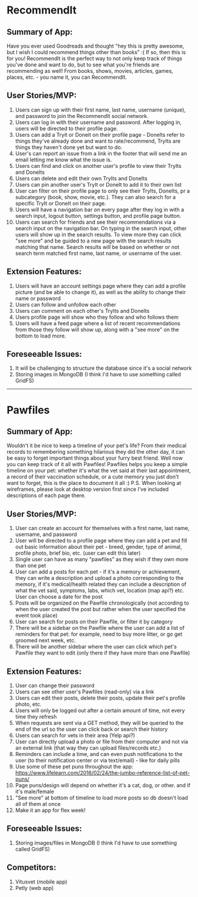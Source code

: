 # RecommendIt

## Summary of App:
Have you ever used Goodreads and thought "hey this is pretty awesome, but I wish I could recommend things other than books" :( If so, then this is for you! RecommendIt is the perfect way to not only keep track of things you've done and want to do, but to see what you're friends are recommending as well! From books, shows, movies, articles, games, places, etc. - you name it, you can RecommendIt.

## User Stories/MVP: 
1. Users can sign up with their first name, last name, username (unique), and password to join the RecommendIt social network.
2. Users can log in with their username and password. After logging in, users will be directed to their profile page.
3. Users can add a Tryit or Doneit on their profile page - DoneIts refer to things they've already done and want to rate/recommend, TryIts are things they haven't done yet but want to do. 
4. User's can report an issue from a link in the footer that will send me an email letting me know what the issue is. 
5. Users can find and click on another user's profile  to view their TryIts and DoneIts 
6. Users can delete and edit their own TryIts and DoneIts 
7. Users can pin another user's TryIt or DoneIt to add it to their own list 
8. User can filter on their profile page to only see their TryIts, DoneIts, pr a subcategory (book, show, movie, etc.). They can also search for a specific TryIt or DoneIt on their page. 
9. Users will have a navigation bar on every page after they log in with a search input, logout button, settings button, and profile page button.
10. Users can search for friends and see their recommendations via a search input on the navigation bar. On typing in the search input, other users will show up in the search results. To view more they can click "see more" and be guided to a new page with the search results matching that name. Search results will be based on whether or not search term matched first name, last name, or username of the user.


## Extension Features: 
1. Users will have an account settings page where they can add a profile picture (and be able to change it), as well as the ability to change their name or password 
2. Users can follow and unfollow each other
3. Users can comment on each other's TryIts and DoneIts
4. Users profile page will show who they follow and who follows them
5. Users will have a feed page where a list of recent recommendations from those they follow will show up, along with a "see more" on the bottom to load more.

## Foreseeable Issues: 
1. It will be challenging to structure the database since it's a social network 
2. Storing images in MongoDB (I think I'd have to use something called GridFS) 
__________________

# Pawfiles

## Summary of App:
Wouldn't it be nice to keep a timeline of your pet's life?
From their medical records to remembering something hilarious they did
the other day, it can be easy to forget important things about your
furry best friend. Well now you can keep track of it all with
Pawfiles! Pawfiles helps you keep a simple timeline on your pet:
whether it's what the vet said at their last appointment, a record of
their vaccination schedule, or a cute memory you just don't want to
forget, this is the place to document it all :) P.S. When looking at
wireframes, please look at desktop version first since I've included
descriptions of each page there.

## User Stories/MVP: 
1. User can create an account for themselves with a first name, last name, username, and password
2. User will be directed to a profile page where they can add a pet and fill out basic information about their pet - breed, gender, type of animal, profile photo, brief bio, etc. (user can edit this later) 
3. Single user can have as many "pawfiles" as they wish if they own more than one pet
4. User can add a posts for each pet - if it's a memory or achievement, they can write a description and upload a photo corresponding to the memory, if it's medical/health related they can include a description of what the vet said, symptoms, labs, which vet, location (map api?) etc. User can choose a date for the post
5. Posts will be organized on the Pawfile chronologically (not according to when the user created the post but rather when the user specified the event took place)
6. User can search for posts on their Pawfile, or filter it by category 
7. There will be a sidebar on the Pawfile where the user can add a list of reminders for that pet: for example, need to buy more litter, or go get groomed next week, etc. 
8. There will be another sidebar where the user can click which pet's Pawfile they want to edit (only there if they have more than one Pawfile) 

## Extension Features: 
1. User can change their password
2. Users can see other user's Pawfiles (read-only) via a link
3. Users can edit their posts, delete their posts, update their pet's profile photo, etc.
4. Users will only be logged out after a certain amount of time, not every time they refresh
5. When requests are sent via a GET method, they will be queried to the end of the url so the user can click back or search their history 
6. Users can search for vets in their area (Yelp api?) 
7. User can directly upload a photo or file from their computer and not via an external link (that way they can upload files/records etc.) 
8. Reminders can include a time, and can even push notifications to the user (to their notification center or via text/email) - like for daily pills 
9. Use some of these pet puns throughout the app: https://www.lifelearn.com/2016/02/24/the-jumbo-reference-list-of-pet-puns/
10. Page puns/design will depend on whether it's a cat, dog, or other. and if it's male/female
11. "See more" at bottom of timeline to load more posts so db doesn't load all of them at once
12. Make it an app for flex week!

## Foreseeable Issues: 
1. Storing images/files in MongoDB (I think I'd have to use something called GridFS) 

## Competitors:
1. Vitusvet (mobile app)
2. Petly (web app) 
